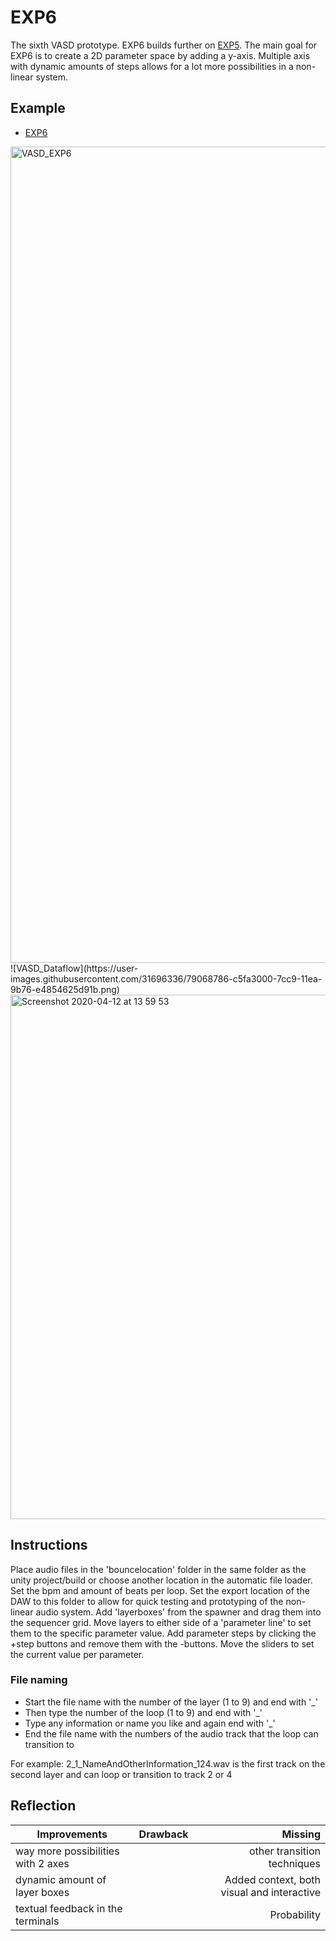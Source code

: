 # EXP6
The sixth VASD prototype. EXP6 builds further on [EXP5](https://github.com/StijndeK/VASD/tree/master/VASD_EXP5). The main goal for EXP6 is to create a 2D parameter space by adding a y-axis. Multiple axis with dynamic amounts of steps allows for a lot more possibilities in a non-linear system.

## Example
- [EXP6](https://streamable.com/uvkjxm)
<img width="1306" alt="VASD_EXP6" src="https://user-images.githubusercontent.com/31696336/79067862-d3f88280-7cc2-11ea-83de-1272f8238e1e.png">
![VASD_Dataflow](https://user-images.githubusercontent.com/31696336/79068786-c5fa3000-7cc9-11ea-9b76-e4854625d91b.png)
<img width="839" alt="Screenshot 2020-04-12 at 13 59 53" src="https://user-images.githubusercontent.com/31696336/79068269-e88a4a00-7cc5-11ea-9756-c69a71d197a1.png">

## Instructions
Place audio files in the 'bouncelocation' folder in the same folder as the unity project/build or choose another location in the automatic file loader. Set the bpm and amount of beats per loop. Set the export location of the DAW to this folder to allow for quick testing and prototyping of the non-linear audio system. Add 'layerboxes' from the spawner and drag them into the sequencer grid. Move layers to either side of a 'parameter line' to set them to the specific parameter value. Add parameter steps by clicking the +step buttons and remove them with the -buttons. Move the sliders to set the current value per parameter.

### File naming
- Start the file name with the number of the layer (1 to 9) and end with '_'
- Then type the number of the loop (1 to 9) and end with '_'
- Type any information or name you like and again end with '_'
- End the file name with the numbers of the audio track that the loop can transition to

For example:
2_1_NameAndOtherInformation_124.wav
is the first track on the second layer and can loop or transition to track 2 or 4
 
## Reflection
| Improvements    | Drawback       | Missing  |
| ------------- |:-------------:| -----:|
| way more possibilities with 2 axes | | other transition techniques |
| dynamic amount of layer boxes | | Added context, both visual and interactive |
| textual feedback in the terminals | | Probability |

